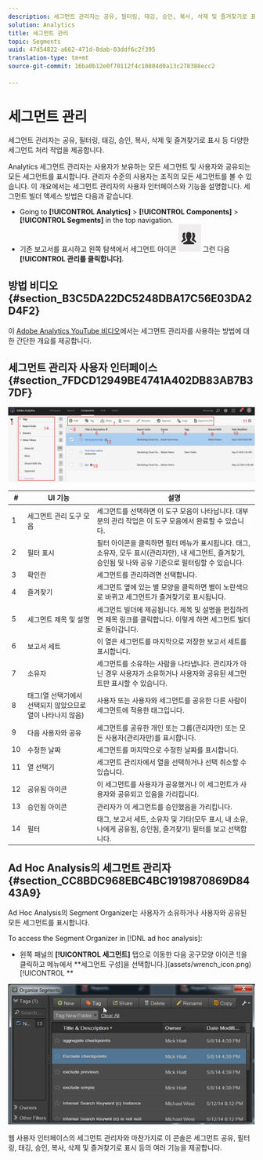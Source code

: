 ```yaml
---
description: 세그먼트 관리자는 공유, 필터링, 태깅, 승인, 복사, 삭제 및 즐겨찾기로 표시 등 다양한 세그먼트 처리 작업을 제공합니다.
solution: Analytics
title: 세그먼트 관리
topic: Segments
uuid: 47d54822-a662-471d-8dab-03ddf6c2f395
translation-type: tm+mt
source-git-commit: 16ba0b12e0f70112f4c10804d0a13c278388ecc2

---
```



# 세그먼트 관리

세그먼트 관리자는 공유, 필터링, 태깅, 승인, 복사, 삭제 및 즐겨찾기로 표시 등 다양한 세그먼트 처리 작업을 제공합니다.

Analytics 세그먼트 관리자는 사용자가 보유하는 모든 세그먼트 및 사용자와 공유되는 모든 세그먼트를 표시합니다. 관리자 수준의 사용자는 조직의 모든 세그먼트를 볼 수 있습니다. 이 개요에서는 세그먼트 관리자의 사용자 인터페이스와 기능을 설명합니다. 세그먼트 빌더 액세스 방법은 다음과 같습니다.

* Going to **[!UICONTROL Analytics]** &gt; **[!UICONTROL Components]** &gt; **[!UICONTROL Segments]** in the top navigation.
* 기존 보고서를 표시하고 왼쪽 탐색에서 세그먼트 아이콘 ![을 클릭합니다. ](assets/segment_icon.png) 그런 다음 **[!UICONTROL 관리를 클릭합니다]**.

## 방법 비디오 {#section_B3C5DA22DC5248DBA17C56E03DA2D4F2}

이 [Adobe Analytics YouTube 비디오](https://www.youtube.com/watch?v=CdfOq98PTrg&index=6&list=PL2tCx83mn7GtHqZicFTa--aE6d02BvvTd)에서는 세그먼트 관리자를 사용하는 방법에 대한 간단한 개요를 제공합니다.

## 세그먼트 관리자 사용자 인터페이스 {#section_7FDCD12949BE4741A402DB83AB7B37DF}

![](assets/segment_manager_ui.png)

| # | UI 기능 | 설명 |
|---|---|---|
| 1 | 세그먼트 관리 도구 모음 | 세그먼트를 선택하면 이 도구 모음이 나타납니다. 대부분의 관리 작업은 이 도구 모음에서 완료할 수 있습니다. |
| 2 | 필터 표시 | 필터 아이콘을 클릭하면 필터 메뉴가 표시됩니다. 태그, 소유자, 모두 표시(관리자만), 내 세그먼트, 즐겨찾기, 승인됨 및 나와 공유 기준으로 필터링할 수 있습니다. |
| 3 | 확인란 | 세그먼트를 관리하려면 선택합니다. |
| 4 | 즐겨찾기 | 세그먼트 옆에 있는 별 모양을 클릭하면 별이 노란색으로 바뀌고 세그먼트가 즐겨찾기로 표시됩니다. |
| 5 | 세그먼트 제목 및 설명 | 세그먼트 빌더에 제공됩니다. 제목 및 설명을 편집하려면 제목 링크를 클릭합니다. 이렇게 하면 세그먼트 빌더로 돌아갑니다. |
| 6 | 보고서 세트 | 이 열은 세그먼트를 마지막으로 저장한 보고서 세트를 표시합니다. |
| 7 | 소유자 | 세그먼트를 소유하는 사람을 나타냅니다. 관리자가 아닌 경우 사용자가 소유하거나 사용자와 공유된 세그먼트만 표시할 수 있습니다. |
| 8 | 태그(열 선택기에서 선택되지 않았으므로 열이 나타나지 않음) | 사용자 또는 사용자와 세그먼트를 공유한 다른 사람이 세그먼트에 적용한 태그입니다. |
| 9 | 다음 사용자와 공유 | 세그먼트를 공유한 개인 또는 그룹(관리자만) 또는 모든 사용자(관리자만)를 표시합니다. |
| 10 | 수정한 날짜 | 세그먼트를 마지막으로 수정한 날짜를 표시합니다. |
| 11 | 열 선택기 | 세그먼트 관리자에서 열을 선택하거나 선택 취소할 수 있습니다. |
| 12 | 공유됨 아이콘 | 이 세그먼트를 사용자가 공유했거나 이 세그먼트가 사용자와 공유되고 있음을 가리킵니다. |
| 13 | 승인됨 아이콘 | 관리자가 이 세그먼트를 승인했음을 가리킵니다. |
| 14 | 필터 | 태그, 보고서 세트, 소유자 및 기타(모두 표시, 내 소유, 나에게 공유됨, 승인됨, 즐겨찾기) 필터를 보고 선택합니다. |

## Ad Hoc Analysis의 세그먼트 관리자 {#section_CC8BDC968EBC4BC1919870869D8443A9}

Ad Hoc Analysis의 Segment Organizer는 사용자가 소유하거나 사용자와 공유된 모든 세그먼트를 표시합니다.

To access the Segment Organizer in [!DNL ad hoc analysis]:

* 왼쪽 패널의 **[!UICONTROL 세그먼트]** 탭으로 이동한 다음 공구모양 아이콘 ![을 클릭하고 메뉴에서 **세그먼트 구성]을 선택합니다.](assets/wrench_icon.png)[!UICONTROL **

![](assets/ad_hoc_organize_segments.png)

웹 사용자 인터페이스의 세그먼트 관리자와 마찬가지로 이 콘솔은 세그먼트 공유, 필터링, 태깅, 승인, 복사, 삭제 및 즐겨찾기로 표시 등의 여러 기능을 제공합니다.
